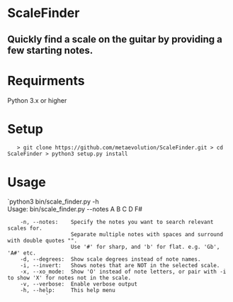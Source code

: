 # ScaleFinder
## Quickly find a scale on the guitar by providing a few starting notes.

# Requirments
Python 3.x or higher

# Setup 
`   > git clone https://github.com/metaevolution/ScaleFinder.git
    > cd ScaleFinder
    > python3 setup.py install`

# Usage
`python3 bin/scale_finder.py  -h              
Usage: bin/scale_finder.py --notes A B C D F#
                

        -n, --notes:    Specify the notes you want to search relevant scales for. 
                        Separate multiple notes with spaces and surround with double quotes "". 
                        Use '#' for sharp, and 'b' for flat. e.g. 'Gb', 'A#' etc.
        -d, --degrees:  Show scale degrees instead of note names. 
        -i, --invert:   Shows notes that are NOT in the selected scale.
        -x, --xo_mode:  Show 'O' instead of note letters, or pair with -i to show 'X' for notes not in the scale.
        -v, --verbose:  Enable verbose output
        -h, --help:     This help menu
                `



